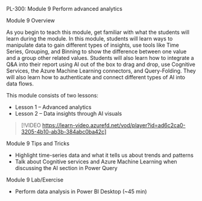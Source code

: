 

PL-300: Module 9 Perform advanced analytics 

Module 9 Overview 

As you begin to teach this module, get familiar with what the students will learn during the module. In this module, students will learn ways to manipulate data to gain different types of insights, use tools like Time Series, Grouping, and Binning to show the difference between one value and a group other related values. Students will also learn how to integrate a Q&A into their report using AI out of the box to drag and drop, use Cognitive Services, the Azure Machine Learning connectors, and Query-Folding. They will also learn how to authenticate and connect different types of AI into data flows.   

This module consists of two lessons: 

- Lesson 1 – Advanced analytics 
- Lesson 2 – Data insights through AI visuals 

>[!VIDEO https://learn-video.azurefd.net/vod/player?id=ad6c2ca0-3205-4b10-ab3b-384abc0ba42c] 

Module 9 Tips and Tricks 

- Highlight time-series data and what it tells us about trends and patterns 
- Talk about Cognitive services and Azure Machine Learning when discussing the AI section in Power Query 

Module 9 Lab/Exercise 

- Perform data analysis in Power BI Desktop (~45 min) 
